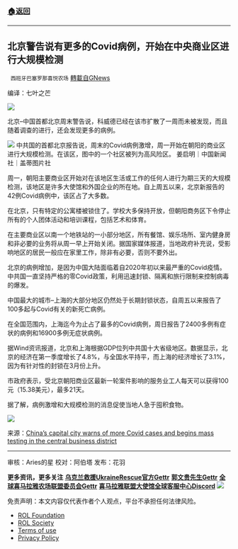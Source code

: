 ###  [:house:返回](README.md)
---


## 北京警告说有更多的Covid病例，开始在中央商业区进行大规模检测
` 西班牙巴塞罗那喜悦农场` [轉載自GNews](https://gnews.org/zh-hans/2411411/)

编译：七叶之芒
 
![](https://assets.gnews.org/wp-content/uploads/2022/04/xin_png.001-1-1280x140-18.jpg)
 
北京–中国首都北京周末警告说，科威德已经在该市扩散了一周而未被发现，而且随着调查的进行，还会发现更多的病例。
 
![](https://assets.gnews.org/wp-content/uploads/2022/04/image-3174.png)
中共国的首都北京报告说，周末的Covid病例激增，周一开始在朝阳的商业区进行大规模检测。在该区，图中的一个社区被列为高风险区。
姜启明｜中国新闻社｜盖蒂图片社
 
周一，朝阳主要商业区开始对在该地区生活或工作的任何人进行为期三天的大规模检测，该地区是许多大使馆和外国企业的所在地。自上周五以来，北京新报告的42例Covid病例中，该区占了大多数。
 
在北京，只有特定的公寓楼被锁住了。学校大多保持开放，但朝阳商务区下令停止所有的个人团体活动和培训课程，包括艺术和体育。
 
在主要商业区以南一个地铁站的一小部分地区，所有餐馆、娱乐场所、室内健身房和非必要的业务将从周一早上开始关闭。据国家媒体报道，当地政府补充说，受影响地区的居民一般应在家里工作，除非有必要，否则不要外出。
 
北京的病例增加，是因为中国大陆面临着自2020年初以来最严重的Covid疫情。中共国一直坚持严格的零Covid政策，利用迅速封锁、隔离和旅行限制来控制病毒的爆发。
 
中国最大的城市–上海的大部分地区仍然处于长期封锁状态，自周五以来报告了100多起与Covid有关的新死亡病例。
 
在全国范围内，上海迄今为止占了最多的Covid病例，周日报告了2400多例有症状的病例和16900多例无症状病例。
 
据Wind资讯报道，北京和上海根据GDP位列中共国十大省级地区。数据显示，北京的经济在第一季度增长了4.8%，与全国水平持平，而上海的经济增长了3.1%，因为有针对性的封锁在3月份上升。
 
市政府表示，受北京朝阳商业区最新一轮案件影响的服务业工人每天可以获得100元（15.38美元），最多21天。
 
据了解，病例激增和大规模检测的消息促使当地人急于囤积食物。
 
![](https://assets.gnews.org/wp-content/uploads/2022/04/image-3175.png)
 
来源：[China’s capital city warns of more Covid cases and begins mass testing in the central business district](https://www.cnbc.com/2022/04/25/chinas-capital-city-beijing-begins-covid-testing-in-business-district.html)
 
* * *
 
审核：Aries的星
校对：阿伯塔
发布：花羽
 
**更多资讯，更多关注**
[**乌克兰救援UkraineRescue官方Gettr**](https://gettr.com/user/ukrainerescue)
**[郭文贵先生Gettr](https://gettr.com/user/miles)**
[**全球喜马拉雅农场联盟委员会Gettr**](https://gettr.com/user/GlobalAlliance)
**[喜马拉雅联盟大使馆全球客服中心Discord](https://discord.gg/zv8j42srdN)**
 ![](https://assets.gnews.org/wp-content/uploads/2022/04/西喜-5.jpeg) 

免责声明：本文内容仅代表作者个人观点，平台不承担任何法律风险。
  
- [ROL Foundation](https://rolfoundation.org/)
- [ROL Society](https://rolsociety.org/)
- [Terms of use](https://gnews.org/terms-of-use-3/)
- [Privacy Policy](https://gnews.org/privacy-policy/)
